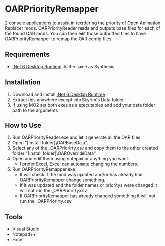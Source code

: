 # OARPriorityRemapper
2 console applications to assist in reordering the priority of Open Animation Replacer mods.
OARPriorityReader reads and outputs base files for each of the found OAR mods. You can then edit those outputted files to have OARPriorityRemapper to remap the OAR config files.

## Requirements
- [.Net 6 Desktop Runtime](https://dotnet.microsoft.com/en-us/download/dotnet/6.0) its the same as Synthesis

## Installation
1. Download and install [.Net 6 Desktop Runtime](https://dotnet.microsoft.com/en-us/download/dotnet/6.0)
2. Extract this anywhere except into Skyrim's Data folder
3. If using MO2 set both exes as a executables and add your data folder path to the arguments

## How to Use
1. Run OARPriorityReader.exe and let it generate all the OAR files
2. Open "[Install folder]\OARBaseData".
3. Select any of the _OARPriorirty.csv and copy them to the other created folder "[Install folder]\OAROverrideData".
4. Open and edit them using notepad or anything you want.
   - I prefer Excel, Excel can automate changing the numbers.
5. Run OARPriorityRemapper.exe
   - It will check if the mod was updated and/or has already had OARPriorityRemapper change something.
   - If it was updated and the folder names or prioritys were changed it will not run the _OARPriorirty.csv
   - If OARPriorityRemapper has already changed something it will not run the _OARPriorirty.csv

## Tools
- Visual Studio
- Notepad++
- Excel
